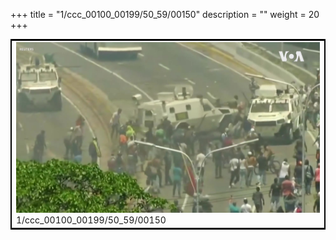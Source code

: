 +++
title = "1/ccc_00100_00199/50_59/00150"
description = ""
weight = 20
+++

<table style="border:2px solid black;max-width:800px;max-height:800px;" 
><tr><td>
<img class="center-fit-jpg"
src="/jpg_/aaa_20190430_NxaOmWaI8sI_00149.jpg">
1/ccc_00100_00199/50_59/00150
</img></td></tr></table>

